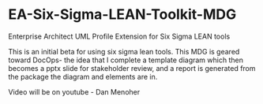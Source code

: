 # EA-Six-Sigma-LEAN-Toolkit-MDG
Enterprise Architect UML Profile Extension for Six Sigma LEAN tools

This is an initial beta for using six sigma lean tools.  This MDG is geared toward DocOps- the idea that I complete a template diagram which then becomes a pptx slide for stakeholder review, and a report is generated from the package the diagram and elements are in.  

Video will be on youtube - Dan Menoher 
